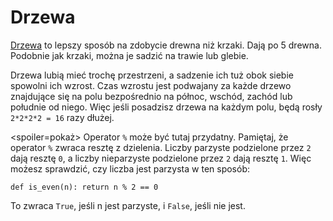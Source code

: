 # Drzewa
[Drzewa](objects/tree) to lepszy sposób na zdobycie drewna niż krzaki. Dają po 5 drewna. Podobnie jak krzaki, można je sadzić na trawie lub glebie.

Drzewa lubią mieć trochę przestrzeni, a sadzenie ich tuż obok siebie spowolni ich wzrost. Czas wzrostu jest podwajany za każde drzewo znajdujące się na polu bezpośrednio na północ, wschód, zachód lub południe od niego. Więc jeśli posadzisz drzewa na każdym polu, będą rosły `2*2*2*2 = 16` razy dłużej.

<spoiler=pokaż> Operator `%` może być tutaj przydatny. Pamiętaj, że operator `%` zwraca resztę z dzielenia. Liczby parzyste podzielone przez `2` dają resztę `0`, a liczby nieparzyste podzielone przez `2` dają resztę `1`.
Więc możesz sprawdzić, czy liczba jest parzysta w ten sposób:

`def is_even(n):
	return n % 2 == 0`

To zwraca `True`, jeśli n jest parzyste, i `False`, jeśli nie jest.
</spoiler>